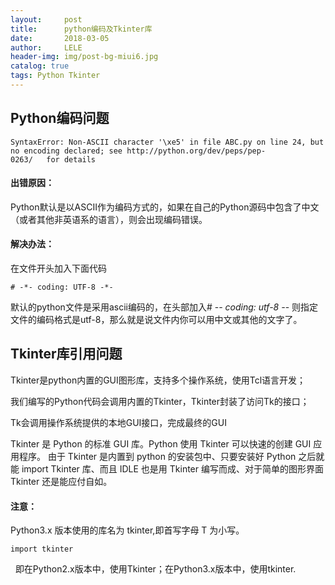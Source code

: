 ```yaml
---
layout:     post
title:      python编码及Tkinter库
date:       2018-03-05
author:     LELE
header-img: img/post-bg-miui6.jpg
catalog: true
tags: Python Tkinter 
---
```


## Python编码问题
  
    SyntaxError: Non-ASCII character '\xe5' in file ABC.py on line 24, but no encoding declared; see http://python.org/dev/peps/pep-         0263/   for details
  
#### 出错原因：
Python默认是以ASCII作为编码方式的，如果在自己的Python源码中包含了中文（或者其他非英语系的语言），则会出现编码错误。

#### 解决办法：
在文件开头加入下面代码
  
    # -*- coding: UTF-8 -*- 
  
默认的python文件是采用ascii编码的，在头部加入# -*- coding: utf-8 -*-   则指定文件的编码格式是utf-8，那么就是说文件内你可以用中文或其他的文字了。


## Tkinter库引用问题

Tkinter是python内置的GUI图形库，支持多个操作系统，使用Tcl语言开发；

我们编写的Python代码会调用内置的Tkinter，Tkinter封装了访问Tk的接口；

Tk会调用操作系统提供的本地GUI接口，完成最终的GUI
    
Tkinter 是 Python 的标准 GUI 库。Python 使用 Tkinter 可以快速的创建 GUI 应用程序。
由于 Tkinter 是内置到 python 的安装包中、只要安装好 Python 之后就能 import Tkinter 库、而且 IDLE 也是用 Tkinter 编写而成、对于简单的图形界面 Tkinter 还是能应付自如。

#### 注意：
Python3.x 版本使用的库名为 tkinter,即首写字母 T 为小写。

    import tkinter
  
即在Python2.x版本中，使用Tkinter；在Python3.x版本中，使用tkinter.

